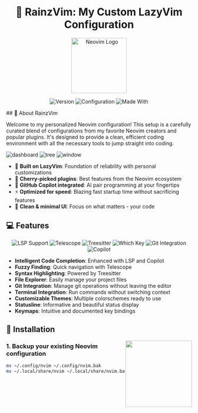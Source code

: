 <div align="center">

# 🚀 RainzVim: My Custom LazyVim Configuration

<img src="https://neovim.io/logos/neovim-mark-flat.png" alt="Neovim Logo" width="150" />

<p>
  <img src="https://img.shields.io/badge/Neovim-0.9+-57A143?style=for-the-badge&logo=neovim&logoColor=white" alt="Version" />
  <img src="https://img.shields.io/badge/LazyVim-Based-738FDB?style=for-the-badge" alt="Configuration" />
  <img src="https://img.shields.io/badge/Made_With-💜-FB7EFB?style=for-the-badge" alt="Made With" />
</p>

</div>

<div>
## 🌟 About RainzVim 

<p>
Welcome to my personalized Neovim configuration! This setup is a carefully curated blend of configurations from my favorite Neovim creators and popular plugins. It's designed to provide a clean, efficient coding environment with all the necessary tools to jump straight into coding.
</p>
</div>

<div>
  <img src="/home/rainz/Pictures/nvim_dashboard.png" alt="dashboard"/>
  <img src="/home/rainz/Pictures/nvim_tree.png" alt="tree"/>
  <img src="/home/rainz/Pictures/nvim_window.png" alt="window"/>
</div>

<ul>
  <li>🧠 <strong>Built on LazyVim</strong>: Foundation of reliability with personal customizations</li>
  <li>🔌 <strong>Cherry-picked plugins</strong>: Best features from the Neovim ecosystem</li>
  <li>🚀 <strong>GitHub Copilot integrated</strong>: AI pair programming at your fingertips</li>
  <li>⚡ <strong>Optimized for speed</strong>: Blazing fast startup time without sacrificing features</li>
  <li>🎨 <strong>Clean & minimal UI</strong>: Focus on what matters - your code</li>
</ul>

## 💻 Features

<div align="center">
  <p>
    <img src="https://img.shields.io/badge/LSP-Support-blue?style=flat-square" alt="LSP Support" />
    <img src="https://img.shields.io/badge/Fuzzy-Finding-orange?style=flat-square" alt="Telescope" />
    <img src="https://img.shields.io/badge/Syntax-Highlighting-green?style=flat-square" alt="Treesitter" />
    <img src="https://img.shields.io/badge/Keybinding-Hints-yellow?style=flat-square" alt="Which Key" />
    <img src="https://img.shields.io/badge/Git-Integration-red?style=flat-square" alt="Git Integration" />
    <img src="https://img.shields.io/badge/GitHub-Copilot-black?style=flat-square" alt="Copilot" />
  </p>
</div>

<ul>
  <li><strong>Intelligent Code Completion</strong>: Enhanced with LSP and Copilot</li>
  <li><strong>Fuzzy Finding</strong>: Quick navigation with Telescope</li>
  <li><strong>Syntax Highlighting</strong>: Powered by Treesitter</li>
  <li><strong>File Explorer</strong>: Easily manage your project files</li>
  <li><strong>Git Integration</strong>: Manage git operations without leaving the editor</li>
  <li><strong>Terminal Integration</strong>: Run commands without switching context</li>
  <li><strong>Customizable Themes</strong>: Multiple colorschemes ready to use</li>
  <li><strong>Statusline</strong>: Informative and beautiful status display</li>
  <li><strong>Keymaps</strong>: Intuitive and documented key bindings</li>
</ul>

## 🚀 Installation

<img align="right" src="https://media.giphy.com/media/M9gbBd9nbDrOTu1Mqx/giphy.gif" width="180">

<h3>1. Backup your existing Neovim configuration</h3>

```bash
mv ~/.config/nvim ~/.config/nvim.bak
mv ~/.local/share/nvim ~/.local/share/nvim.bak
